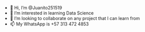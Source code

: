 - 👋 Hi, I’m @Juanito251519
- 👀 I’m interested in learning Data Science
- 💞️ I’m looking to collaborate on any project that I can learn from
- 📫 My WhatsApp is +57 313 472 4853

<!---
Juanito251519/Juanito251519 is a ✨ special ✨ repository because its `README.md` (this file) appears on your GitHub profile.
You can click the Preview link to take a look at your changes.
--->

